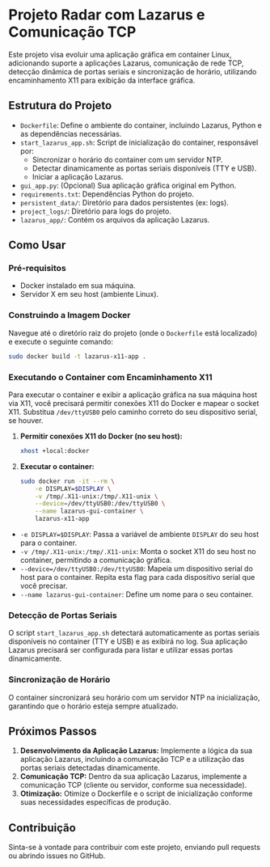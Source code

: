 # Projeto Radar com Lazarus e Comunicação TCP

Este projeto visa evoluir uma aplicação gráfica em container Linux, adicionando suporte a aplicações Lazarus, comunicação de rede TCP, detecção dinâmica de portas seriais e sincronização de horário, utilizando encaminhamento X11 para exibição da interface gráfica.

## Estrutura do Projeto

- `Dockerfile`: Define o ambiente do container, incluindo Lazarus, Python e as dependências necessárias.
- `start_lazarus_app.sh`: Script de inicialização do container, responsável por:
    - Sincronizar o horário do container com um servidor NTP.
    - Detectar dinamicamente as portas seriais disponíveis (TTY e USB).
    - Iniciar a aplicação Lazarus.
- `gui_app.py`: (Opcional) Sua aplicação gráfica original em Python.
- `requirements.txt`: Dependências Python do projeto.
- `persistent_data/`: Diretório para dados persistentes (ex: logs).
- `project_logs/`: Diretório para logs do projeto.
- `lazarus_app/`: Contém os arquivos da aplicação Lazarus.

## Como Usar

### Pré-requisitos

- Docker instalado em sua máquina.
- Servidor X em seu host (ambiente Linux).

### Construindo a Imagem Docker

Navegue até o diretório raiz do projeto (onde o `Dockerfile` está localizado) e execute o seguinte comando:

```bash
sudo docker build -t lazarus-x11-app .
```

### Executando o Container com Encaminhamento X11

Para executar o container e exibir a aplicação gráfica na sua máquina host via X11, você precisará permitir conexões X11 do Docker e mapear o socket X11. Substitua `/dev/ttyUSB0` pelo caminho correto do seu dispositivo serial, se houver.

1.  **Permitir conexões X11 do Docker (no seu host):**
    ```bash
    xhost +local:docker
    ```

2.  **Executar o container:**
    ```bash
    sudo docker run -it --rm \
        -e DISPLAY=$DISPLAY \
        -v /tmp/.X11-unix:/tmp/.X11-unix \
        --device=/dev/ttyUSB0:/dev/ttyUSB0 \
        --name lazarus-gui-container \
        lazarus-x11-app
    ```

- `-e DISPLAY=$DISPLAY`: Passa a variável de ambiente `DISPLAY` do seu host para o container.
- `-v /tmp/.X11-unix:/tmp/.X11-unix`: Monta o socket X11 do seu host no container, permitindo a comunicação gráfica.
- `--device=/dev/ttyUSB0:/dev/ttyUSB0`: Mapeia um dispositivo serial do host para o container. Repita esta flag para cada dispositivo serial que você precisar.
- `--name lazarus-gui-container`: Define um nome para o seu container.

### Detecção de Portas Seriais

O script `start_lazarus_app.sh` detectará automaticamente as portas seriais disponíveis no container (TTY e USB) e as exibirá no log. Sua aplicação Lazarus precisará ser configurada para listar e utilizar essas portas dinamicamente.

### Sincronização de Horário

O container sincronizará seu horário com um servidor NTP na inicialização, garantindo que o horário esteja sempre atualizado.

## Próximos Passos

1.  **Desenvolvimento da Aplicação Lazarus:** Implemente a lógica da sua aplicação Lazarus, incluindo a comunicação TCP e a utilização das portas seriais detectadas dinamicamente.
2.  **Comunicação TCP:** Dentro da sua aplicação Lazarus, implemente a comunicação TCP (cliente ou servidor, conforme sua necessidade).
3.  **Otimização:** Otimize o Dockerfile e o script de inicialização conforme suas necessidades específicas de produção.

## Contribuição

Sinta-se à vontade para contribuir com este projeto, enviando pull requests ou abrindo issues no GitHub.


